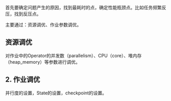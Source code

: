 首先要确定问题产生的原因，找到最耗时的点，确定性能瓶颈点。比如任务频繁反压，找到反压点。

主要通过：资源调优、作业参数调优。



## 资源调优

对作业中的Operator的并发数（parallelism）、CPU（core）、堆内存（heap_memory）等参数进行调优。



## 2. 作业调优

并行度的设置，State的设置，checkpoint的设置。